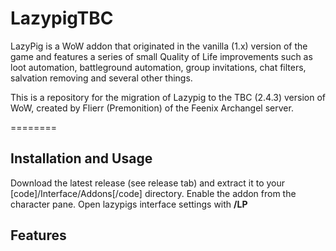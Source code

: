 # LazypigTBC

LazyPig is a WoW addon that originated in the vanilla (1.x) version of the game and features a series of small Quality of Life improvements such as loot automation, battleground automation, group invitations, chat filters, salvation removing and several other things.

This is a repository for the migration of Lazypig to the TBC (2.4.3) version of WoW, created by Flierr (Premonition) of the Feenix Archangel server.

========

## Installation and Usage

Download the latest release (see release tab) and extract it to your [code]<Worldofwarcaft>/Interface/Addons[/code] directory. Enable the addon from the character pane. Open lazypigs interface settings with <b>/LP</b>

## Features


